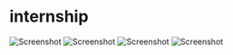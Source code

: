 # internship
![Screenshot](screenshot1.jpg)
![Screenshot](screenshot2.jpg)
![Screenshot](screenshot3.jpg)
![Screenshot](screenshot4.jpg)
